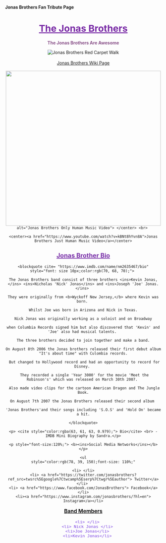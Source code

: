 <b>Jonas Brothers Fan Tribute Page</b>
<!DOCTYPE html>
<html lang="en">
<head>
    <title> Jonas Brothers </title>
</head>
<body>

<h1 style= "font-size:30px;color:rgb(120, 42, 165); text-align:center" > <ins> The Jonas Brothers</h1></ins>

<p style= "text-align:center;color:rgb(136, 80, 136)"> <b>The Jonas Brothers Are Awesome</b></p>

 <center><img src="https://upload.wikimedia.org/wikipedia/commons/f/ff/Jonas_Brothers_2009.jpg" alt="Jonas Brothers Red Carpet Walk"></center>
<br>
<center><a href="https://commons.wikimedia.org/wiki/File:Jonas_Brothers_2009.jpg"> Jonas Brothers Wiki Page</a></center> <br>

<center><img src="https://substreammagazine.com/wp-content/uploads/2019/08/jonas-brothers-only-human.jpg" height="500";width="320"

    alt="Jonas Brothers Only Human Music Video"> </center> <br> 
    
    <center><a href="https://www.youtube.com/watch?v=kBNt8hYvn8A">Jonas Brothers Just Human Music Video</a></center>

<h2 style="font-size:20px;color:rgb(121,49,168);"> <ins>Jonas Brother Bio</ins></h2>


    <blockquote cite= "https://www.imdb.com/name/nm2635467/bio" style="font: size 10px;color:rgb(70, 68, 70);"> 
    
    The Jonas Brothers band consist of three brothers <ins>Kevin Jonas,</ins> <ins>Nicholas 'Nick' Jonas</ins> and <ins>Joseph 'Joe' Jonas.</ins> 
    
    They were originally from <b>Wyckoff New Jersey,</b> where Kevin was born. 
    
    Whilst Joe was born in Arizona and Nick in Texas.

    Nick Jonas was originally working as a soloist and on Broadway

    when Columbia Records signed him but also discovered that 'Kevin' and 'Joe' also had musical talents. 

    The three brothers decided to join together and make a band.
    
    On August 8th 2006 the Jonas brothers released their first debut album "It's about time" with Culombia records.

     But changed to Hollywood record and had an opportunity to record for Disney. 

     They recorded a single 'Year 3000' for the movie 'Meet the Robinson's' which was released on March 30th 2007. 

     Also made video clips for the cartoon American Dragon and The Jungle Book.

    On August 7th 2007 the Jonas Brothers released their second album 

    'Jonas Brothers'and their songs including 'S.O.S' and 'Hold On' became a hit.

    </blockquote>

    <p> <cite style="color:rgba(63, 61, 63, 0.979);"> Bio</cite> <br> -IMDB Mini Biography by Sandra.</p>

    <p style="font-size:120%;"> <b><ins>Social Media Networks</ins></b></p>

    <ul
    style="color:rgb(78, 39, 150);font-size: 110%;"

    <li> </li>
    <li> <a href="https://twitter.com/jonasbrothers?ref_src=twsrc%5Egoogle%7Ctwcamp%5Eserp%7Ctwgr%5Eauthor"> Twitter</a></li> 
    <li> <a href="https://www.facebook.com/JonasBrothers"> Facebook</a></li>
    <li><a href="https://www.instagram.com/jonasbrothers/?hl=en"> Instagram</a></li>
</ul>

<p style="font-size:120%;"><b><ins>Band Members</ins></b></p>

<ol
    style="color:rgb(121, 65, 225);font-size: 110%;"

    <li> </li>
    <li> Nick Jonas </li>
    <li>Joe Jonas</li>
    <li>Kevin Jonas</li>
</ol>
</body>
